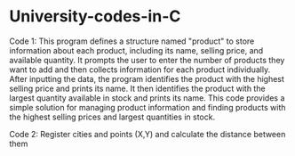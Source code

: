 # University-codes-in-C

Code 1: This program defines a structure named "product" to store information about each product, including its name, selling price, and available quantity. It prompts the user to enter the number of products they want to add and then collects information for each product individually. After inputting the data, the program identifies the product with the highest selling price and prints its name. It then identifies the product with the largest quantity available in stock and prints its name.
This code provides a simple solution for managing product information and finding products with the highest selling prices and largest quantities in stock.

Code 2: Register cities and points (X,Y) and calculate the distance between them

